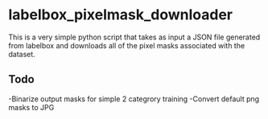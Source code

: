 # labelbox_pixelmask_downloader

This is a very simple python script that takes as input a JSON file generated from labelbox and downloads all of the pixel masks associated with the dataset.

## Todo
-Binarize output masks for simple 2 categrory training
-Convert default png masks to JPG
